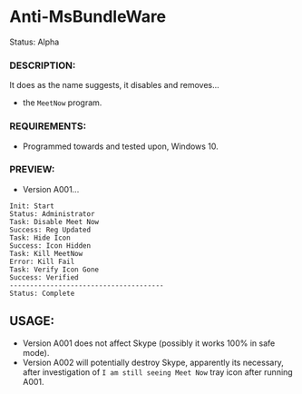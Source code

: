 # Anti-MsBundleWare
Status: Alpha

### DESCRIPTION:
It does as the name suggests, it disables and removes...
- the `MeetNow` program.

### REQUIREMENTS:
- Programmed towards and tested upon, Windows 10.

### PREVIEW:
- Version A001...
```
Init: Start
Status: Administrator
Task: Disable Meet Now
Success: Reg Updated
Task: Hide Icon
Success: Icon Hidden
Task: Kill MeetNow
Error: Kill Fail
Task: Verify Icon Gone
Success: Verified
--------------------------------------
Status: Complete
```

## USAGE:
- Version A001 does not affect Skype (possibly it works 100% in safe mode).
- Version A002 will potentially destroy Skype, apparently its necessary, after investigation of `I am still seeing Meet Now` tray icon after running A001. 
